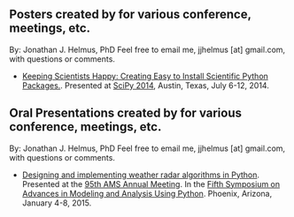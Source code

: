 Posters created by for various conference, meetings, etc.
---------------------------------------------------------
By: Jonathan J. Helmus, PhD
Feel free to email me, jjhelmus [at] gmail.com, with questions or comments.

* [Keeping Scientists Happy: Creating Easy to Install Scientific Python Packages.](https://github.com/jjhelmus/posters/raw/master/2014_SciPy_Conference_Python_Packaging.pdf).
  Presented at [SciPy 2014](https://conference.scipy.org/scipy2014/),
  Austin, Texas, July 6-12, 2014.

Oral Presentations created by for various conference, meetings, etc.
--------------------------------------------------------------------
By: Jonathan J. Helmus, PhD
Feel free to email me, jjhelmus [at] gmail.com, with questions or comments.

* [Designing and implementing weather radar algorithms in Python](https://github.com/jjhelmus/posters/raw/master/2015_AMS_Annual_Meeting_Talk.pdf).
  Presented at the [95th AMS Annual Meeting](http://annual.ametsoc.org/2015/).
  In the [Fifth Symposium on Advances in Modeling and Analysis Using Python](http://annual.ametsoc.org/2015/index.cfm/programs-and-events/conferences-and-symposia/fifth-symposium-on-advances-in-modeling-and-analysis-using-python/).
  Phoenix, Arizona, January 4-8, 2015.
